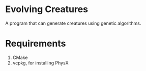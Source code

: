 # Evolving Creatures
A program that can generate creatures using genetic algorithms.

# Requirements
1. CMake
2. vcpkg, for installing PhysX

